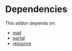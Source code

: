 # Dependencies

This addon depends on:

- [mail](https://github.com/bringout/oca-ocb-core/tree/680f309d65868a57afe7e3be0f9905cc2a7043fb/odoo-bringout-oca-ocb-mail)
- [portal](https://github.com/bringout/oca-ocb-website/tree/c163049a3e96080ea491b42bd2bc22efde70af98/odoo-bringout-oca-ocb-portal)
- [resource](https://github.com/bringout/oca-ocb-core/tree/680f309d65868a57afe7e3be0f9905cc2a7043fb/odoo-bringout-oca-ocb-resource)
